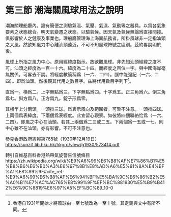 # 第三節    潮海關風球用法之說明

潮海關理船廳內。設有簡便之測驗氣溫、氣壓、氣濕、氣動等之器具。以爲各氣象要素之狀態總合。明天氣變遷之狀態。以驗氣候。因天氣及氣候無論爲直接間接。俱影響於人之健康及事業也。理船廳管理海上海面航務者。所掛風球非一定指汕頭之大風。然欲知風力中心離汕頭遠近。不可不知風球符號之區別。茲約畧說明於後。

風球上所指之風力中心。原用經緯度指示。故欲觀風球。非先知汕頭經緯之度不可。汕頭之經度為一百一十六。緯度為二十四。而經度之百位一字。與中國海岸毫無關係。可畧去不說。將經度數簡稱爲（一六、二四）。腦中能强記（一六、二四）。即爲汕頭。然後觀其代用之數目字。兹將代用數目字列下[^1]。

直爲一。横爲二。上字無點爲三。下字無點爲四。十字爲五。正三角爲六。倒三角爲七。斜方爲八。正方爲九。錠子形爲零。

其横竿上分兩頭。一頭掛三球。爲表示風向及範圍者。可暫不注意。一頭掛四球。上兩個爲表緯度。下兩個爲表經度。此宜留心觀察。如彼將四個聯絡恰爲（一六、二四）。即風之中心在汕頭。若其上兩個爲二三或二五。下兩個爲一五或一七。則中心雖不在汕頭。亦有影響。不可不注意也。

[^1]: 香港自1931年開始才將風球由一至七號改為一至十號。其定義與文中有所不同。

參見香港政府憲報第765號（1930年12月19日）https://sunzi1.lib.hku.hk/hkgro/view/g1930/573414.pdf

轉引自維基百科香港熱帶氣旋警告信號條目https://zh.wikipedia.org/wiki/%E9%A6%99%E6%B8%AF%E7%86%B1%E5%B8%B6%E6%B0%A3%E6%97%8B%E8%AD%A6%E5%91%8A%E4%BF%A1%E8%99%9F\#cite_ref-%E9%A6%99%E6%B8%AF%E6%94%BF%E5%BA%9C%E6%86%B2%E5%A0%B1%E7%AC%AC765%E8%99%9F%EF%BC%881930%E5%B9%B412%E6%9C%8819%E6%97%A5%EF%BC%89_10-0
